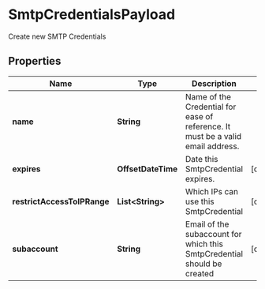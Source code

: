 

# SmtpCredentialsPayload

Create new SMTP Credentials

## Properties

Name | Type | Description | Notes
------------ | ------------- | ------------- | -------------
**name** | **String** | Name of the Credential for ease of reference. It must be a valid email address. | 
**expires** | **OffsetDateTime** | Date this SmtpCredential expires. |  [optional]
**restrictAccessToIPRange** | **List&lt;String&gt;** | Which IPs can use this SmtpCredential |  [optional]
**subaccount** | **String** | Email of the subaccount for which this SmtpCredential should be created |  [optional]



